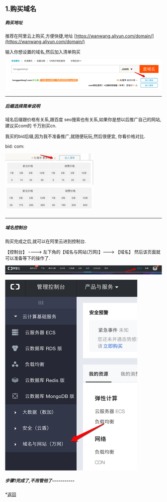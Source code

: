 ## 1.购买域名

##### 购买地址

推荐在阿里云上购买,方便快捷,地址 [https://wanwang.aliyun.com/domain/](https://wanwang.aliyun.com/domain/)

输入你想设置的域名,然后加入清单购买

![](/assets/Snip20170216_5.png)

---

##### 后缀选择简单说明

域名后缀跟价格有关系,跟百度 seo搜索也有关系,如果你是想以后推广自己的网站,建议买com的 千万别买cn.

我买的bid后缀,因为我不准备推广,就随便玩玩,然后很便宜, 你看价格对比.

bid:                                                                        com:

![](/assets/Snip20170216_7.png)   ![](/assets/Snip20170216_26.png)

##### 

---

##### 域名控制台

购买完成之后,就可以在阿里云进到控制台.

【控制台】 ----&gt;   左下角的【域名与网站\(万网\)】---&gt; 【域名】 然后该页面就可以准备等下的操作了.

![](/assets/Snip20170216_8.png)

![](/assets/Snip20170216_9.png)

##### 步骤1完成了,不用管他了-----------


*[返回](../)


